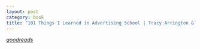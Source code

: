 ```yaml
---
layout: post
category: book
title: "101 Things I Learned in Advertising School | Tracy Arrington & Matthew Frederick"
---
```


_[goodreads]()_
